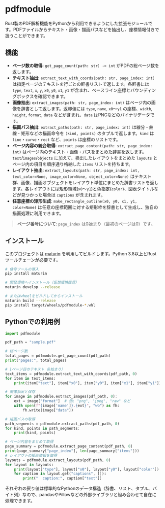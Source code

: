 # pdfmodule

Rust製のPDF解析機能をPythonから利用できるようにした拡張モジュールです。PDFファイルからテキスト・画像・描画パスなどを抽出し、座標情報付きで扱うことができます。

## 機能
- **ページ数の取得**: `get_page_count(path: str) -> int` がPDFの総ページ数を返します。
- **テキスト抽出**: `extract_text_with_coords(path: str, page_index: int)` は指定ページのテキストを行ごとの辞書リストで返します。各辞書には `type`, `text`, `x`, `y`, `x0`, `y0`, `x1`, `y1` が含まれ、ベースライン座標とバウンディングボックスを確認できます。
- **画像抽出**: `extract_images(path: str, page_index: int)` はページ内の画像を辞書として返します。返却値には `type`, `name`, `x0`〜`y1` の座標、`width`, `height`, `format`, `data` などが含まれ、`data` はPNGなどのバイナリデータです。
- **描画パス抽出**: `extract_paths(path: str, page_index: int)` は線分・曲線・矩形などの描画命令を `(kind, points)` のタプルで返します。`kind` は `line`・`curve`・`rect` など、`points` は座標のリストです。
- **ページ内容の統合取得**: `extract_page_content(path: str, page_index: int)` はページ内のテキスト・画像・パスをまとめた辞書を返します。`text`/`images`/`objects` に加えて、検出したレイアウトをまとめた `layouts` とページ内の項目を順序通り格納した `items` リストを持ちます。
- **レイアウト抽出**: `extract_layouts(path: str, page_index: int, text_color=None, image_color=None, object_color=None)` はテキスト群、画像、描画オブジェクトをレイアウト単位にまとめた辞書リストを返します。各レイアウトには矩形領域(`x0`〜`y1`)と色指定(`color`)、図表タイトルなどが見つかった場合は `captions` が含まれます。
- **任意座標の矩形生成**: `make_rectangle_outline(x0, y0, x1, y1, color=None)` は任意の座標範囲に対する矩形枠を辞書として生成し、独自の描画処理に利用できます。


> **ページ番号について**: `page_index` は0始まり（最初のページは0）です。

## インストール
このプロジェクトは [maturin](https://github.com/PyO3/maturin) を利用してビルドします。Python 3.8以上とRustツールチェーンが必要です。

```bash
# 依存ツールの導入
pip install maturin

# 開発環境へインストール（仮想環境推奨）
maturin develop --release

# またはwheelをビルドしてからインストール
maturin build --release
pip install target/wheels/pdfmodule-*.whl
```

## Pythonでの利用例
```python
import pdfmodule

pdf_path = "sample.pdf"

# 総ページ数
total_pages = pdfmodule.get_page_count(pdf_path)
print("pages:", total_pages)

# 1ページ目のテキスト（0始まり）
text_items = pdfmodule.extract_text_with_coords(pdf_path, 0)
for item in text_items:
    print(item["text"], item["x0"], item["y0"], item["x1"], item["y1"])

# 画像抽出と保存
for image in pdfmodule.extract_images(pdf_path, 0):
    ext = image["format"]  # 例: "png", "jpeg", "raw" など
    with open(f"{image['name']}.{ext}", "wb") as fh:
        fh.write(image["data"])

# 描画パスの取得
path_segments = pdfmodule.extract_paths(pdf_path, 0)
for kind, points in path_segments:
    print(kind, points)

# ページ内容をまとめて取得
page_summary = pdfmodule.extract_page_content(pdf_path, 0)
print(page_summary["page_index"], len(page_summary["items"]))
# レイアウトの矩形情報を取得
layouts = pdfmodule.extract_layouts(pdf_path, 0)
for layout in layouts:
    print(layout["type"], layout["x0"], layout["y0"], layout["color"])
    for caption in layout.get("captions", []):
        print("  caption:", caption["text"])
```

それぞれの戻り値は標準的なPythonのデータ構造（辞書、リスト、タプル、バイト列）なので、pandasやPillowなどの外部ライブラリと組み合わせて自在に処理できます。
